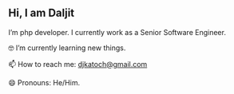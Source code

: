 ## Hi, I am Daljit

I’m php developer. I currently work as a Senior Software Engineer.


🤓 I’m currently learning new things.

📫 How to reach me: djkatoch@gmail.com

😄 Pronouns: He/Him.
